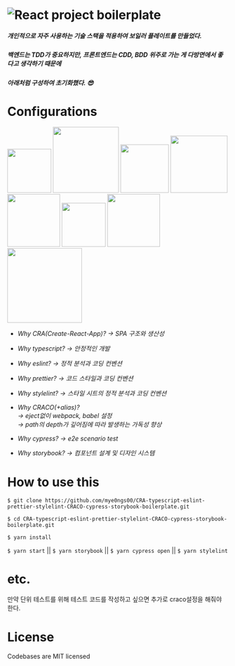# ![React project boilerplate](https://user-images.githubusercontent.com/59429060/121783857-129e0b80-cbec-11eb-9e49-fcc1c5d1e116.png)

##### 개인적으로 자주 사용하는 기술 스택을 적용하여 보일러 플레이트를 만들었다.   
##### 백엔드는 TDD가 중요하지만, 프론트엔드는 CDD, BDD 위주로 가는 게 다방면에서 좋다고 생각하기 때문에
##### 아래처럼 구성하여 초기화했다. 😎   
   
# Configurations
<div>
  <kbd><img src='https://user-images.githubusercontent.com/59429060/121783240-732b4980-cbe8-11eb-9af3-0ea7e3825eb2.png' width="100px" /></kbd>
  <kbd><img src='https://user-images.githubusercontent.com/59429060/121783329-e9c84700-cbe8-11eb-9704-ac39e0148016.png' width="150px"/></kbd>
  <kbd><img src='https://user-images.githubusercontent.com/59429060/121783330-ea60dd80-cbe8-11eb-9af3-fe3509a1fdc4.png' width="110px"/></kbd>
  <kbd><img src='https://user-images.githubusercontent.com/59429060/121783331-ea60dd80-cbe8-11eb-871a-996b59485616.png' width="130px"/></kbd>
</div>
<div>
  <kbd><img src='https://user-images.githubusercontent.com/59429060/121783332-eaf97400-cbe8-11eb-9425-e4e547c04de3.png' width="120px"/></kbd>
  <kbd><img src='https://user-images.githubusercontent.com/59429060/121783333-eaf97400-cbe8-11eb-8304-b1b22846c908.png' width="100px"/></kbd>
  <kbd><img src='https://user-images.githubusercontent.com/59429060/121783335-eb920a80-cbe8-11eb-9b37-2018b20a8b02.png' width="120px"/></kbd>
  <kbd><img src='https://user-images.githubusercontent.com/59429060/121783327-e92fb080-cbe8-11eb-92f4-abb085bac502.png' width="170px"/></kbd>
</div>

- <i>Why CRA(Create-React-App)? → SPA 구조와 생산성</i>   
       
- <i>Why typescript? → 안정적인 개발</i>   
- <i>Why eslint?
    → 정적 분석과 코딩 컨벤션</i>   
- <i>Why prettier?
    → 코드 스타일과 코딩 컨벤션</i>   
- <i>Why stylelint?
    → 스타일 시트의 정적 분석과 코딩 컨벤션</i>   
- <i>Why CRACO(+alias)?   
    → eject없이 webpack, babel 설정   
    → path의 depth가 깊어짐에 따라 발생하는 가독성 향상</i>   
- <i>Why cypress?
    → e2e scenario test</i>   
- <i>Why storybook?
    → 컴포넌트 설계 및 디자인 시스템</i>  

# How to use this
`$ git clone https://github.com/mye0ngs00/CRA-typescript-eslint-prettier-stylelint-CRACO-cypress-storybook-boilerplate.git`

`$ cd CRA-typescript-eslint-prettier-stylelint-CRACO-cypress-storybook-boilerplate.git`

`$ yarn install`

`$ yarn start` || `$ yarn storybook` || `$ yarn cypress open` || `$ yarn stylelint`

# etc.
만약 단위 테스트를 위해 테스트 코드를 작성하고 싶으면 추가로 craco설정을 해줘야 한다.

# License
Codebases are MIT licensed
